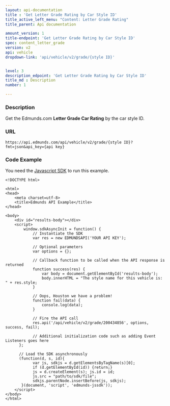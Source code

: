 ```yaml
---
layout: api-documentation
title : 'Get Letter Grade Rating by Car Style ID'
title_active_left_menu: "Content: Letter Grade Rating"
title_parent: Api documentation

amount_version: 1
title-endpoint: 'Get Letter Grade Rating by Car Style ID'
spec: content_letter_grade
version: v2
api: vehicle
dropdown-link: 'api/vehicle/v2/grade/{style ID}'


level: 3
description_edpoint: 'Get Letter Grade Rating by Car Style ID'
title_md : Description
number: 1

---
```


### Description

Get the Edmunds.com **Letter Grade Car Rating** by the car style ID.

### URL

	https://api.edmunds.com/api/vehicle/v2/grade/{style ID}?fmt=json&api_key={api key}
	
### Code Example

You need the [Javascript SDK](https://github.com/EdmundsAPI/edmunds-javascript-sdk) to run this example.

	<!DOCTYPE html>

	<html>
	<head>
		<meta charset=utf-8>
		<title>Edmunds API Example</title>
	</head>

	<body>
		<div id="results-body"></div>
		<script>
		  	window.sdkAsyncInit = function() {
		    	// Instantiate the SDK
				var res = new EDMUNDSAPI('YOUR API KEY');

				// Optional parameters
				var options = {};

				// Callback function to be called when the API response is returned
				function success(res) {
					var body = document.getElementById('results-body');
					body.innerHTML = "The style name for this vehicle is: " + res.style;
				}

				// Oops, Houston we have a problem!
				function fail(data) {
					console.log(data);
				}

				// Fire the API call
				res.api('/api/vehicle/v2/grade/200434856', options, success, fail);

			    // Additional initialization code such as adding Event Listeners goes here
		  };

		  // Load the SDK asynchronously
		  (function(d, s, id){
		     	var js, sdkjs = d.getElementsByTagName(s)[0];
		     	if (d.getElementById(id)) {return;}
		     	js = d.createElement(s); js.id = id;
		     	js.src = "path/to/sdk/file";
		     	sdkjs.parentNode.insertBefore(js, sdkjs);
		   }(document, 'script', 'edmunds-jssdk'));
		</script>
	</body>
	</html>
